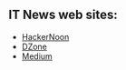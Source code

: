 IT News web sites:
-------
- [HackerNoon](https://hackernoon.com)
- [DZone](https://dzone.com)
- [Medium](https://medium.com)
